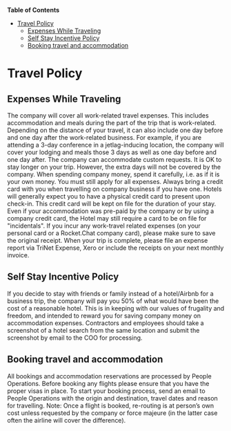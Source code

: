 <!-- START doctoc generated TOC please keep comment here to allow auto update -->
<!-- DON'T EDIT THIS SECTION, INSTEAD RE-RUN doctoc TO UPDATE -->
**Table of Contents**

- [Travel Policy](#travel-policy)
  - [Expenses While Traveling](#expenses-while-traveling)
  - [Self Stay Incentive Policy](#self-stay-incentive-policy)
  - [Booking travel and accommodation](#booking-travel-and-accommodation)

<!-- END doctoc generated TOC please keep comment here to allow auto update -->

# Travel Policy

## Expenses While Traveling

The company will cover all work-related travel expenses. This includes accommodation and meals during the part of the trip that is work-related. Depending on the distance of your travel, it can also include one day before and one day after the work-related business. For example, if you are attending a 3-day conference in a jetlag-inducing location, the company will cover your lodging and meals those 3 days as well as one day before and one day after.
The company can accommodate custom requests. It is OK to stay longer on your trip. However, the extra days will not be covered by the company.
When spending company money, spend it carefully, i.e. as if it is your own money. You must still apply for all expenses.
Always bring a credit card with you when travelling on company business if you have one.
Hotels will generally expect you to have a physical credit card to present upon check-in. This credit card will be kept on file for the duration of your stay. Even if your accommodation was pre-paid by the company or by using a company credit card, the Hotel may still require a card to be on file for "incidentals".
If you incur any work-travel related expenses (on your personal card or a Rocket.Chat company card), please make sure to save the original receipt.
When your trip is complete, please file an expense report via TriNet Expense, Xero or include the receipts on your next monthly invoice.

## Self Stay Incentive Policy

If you decide to stay with friends or family instead of a hotel/Airbnb for a business trip, the company will pay you 50% of what would have been the cost of a reasonable hotel. This is in keeping with our values of frugality and freedom, and intended to reward you for saving company money on accommodation expenses. Contractors and employees should take a screenshot of a hotel search from the same location and submit the screenshot by email to the COO for processing.

## Booking travel and accommodation

All bookings and accommodation reservations are processed by People Operations.
Before booking any flights please ensure that you have the proper visas in place.
To start your booking process, send an email to People Operations with the origin and destination, travel dates and reason for travelling.
Note: Once a flight is booked, re-routing is at person’s own cost unless requested by the company or force majeure (in the latter case often the airline will cover the difference).
